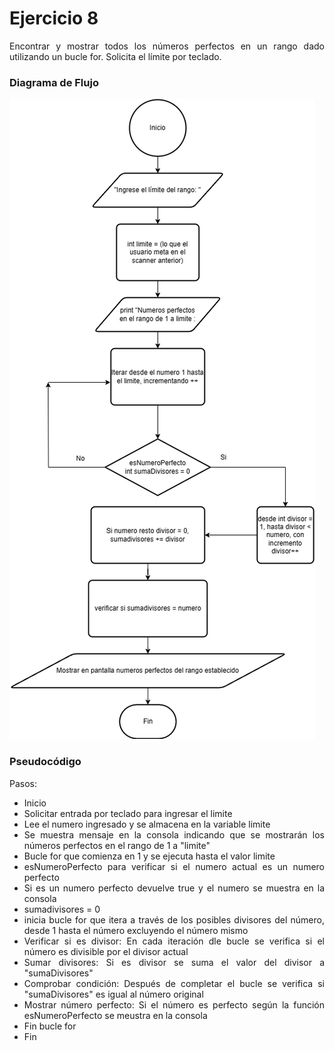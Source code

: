 <div align="justify">

# Ejercicio 8 <a name="ejercicio8"></a>

Encontrar y mostrar todos los números perfectos en un rango dado utilizando un bucle for. Solicita el límite por teclado.

### Diagrama de Flujo

<img src="diagramadeflujo8.png" 
/>

### Pseudocódigo

Pasos:
- Inicio
- Solicitar entrada por teclado para ingresar el limite
- Lee el numero ingresado y se almacena en la variable limite
- Se muestra mensaje en la consola indicando que se mostrarán los números perfectos en el rango de 1 a "limite"
- Bucle for que comienza en 1 y se ejecuta hasta el valor limite
- esNumeroPerfecto para verificar si el numero actual es un numero perfecto
- Si es un numero perfecto devuelve true y el numero se muestra en la consola
- sumadivisores = 0
- inicia bucle for que itera a través de los posibles divisores del número, desde 1 hasta el número excluyendo el número mismo
- Verificar si es divisor: En cada iteración dle bucle se verifica si el número es divisible por el divisor actual
- Sumar divisores: Si es divisor se suma el valor del divisor a "sumaDivisores"
- Comprobar condición: Después de completar el bucle se verifica si "sumaDivisores" es igual al número original
- Mostrar número perfecto: Si el número es perfecto según la función esNumeroPerfecto se meustra en la consola
- Fin bucle for
- Fin

</div>